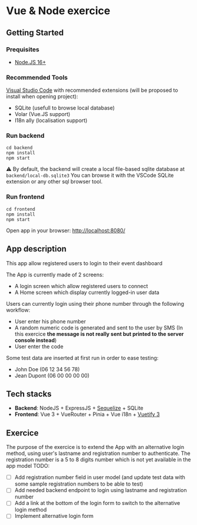# Vue & Node exercice

## Getting Started

### Prequisites

- [Node.JS 16+](https://nodejs.org)

### Recommended Tools

[Visual Studio Code](https://code.visualstudio.com/) with recommended extensions (will be proposed to install when opening project):

- SQLite (usefull to browse local database)
- Volar (Vue.JS support)
- I18n ally (localisation support)

### Run backend

```
cd backend
npm install
npm start
```

⚠ By default, the backend will create a local file-based sqlite database at `backend/local-db.sqlite3`
You can browse it with the VSCode SQLite extension or any other sql browser tool.

### Run frontend

```
cd frontend
npm install
npm start
```

Open app in your browser: [http://localhost:8080/](http://localhost:8080/)

## App description

This app allow registered users to login to their event dashboard

The App is currently made of 2 screens:

- A login screen which allow registered users to connect
- A Home screen which display currently logged-in user data

Users can currently login using their phone number through the following workflow:

- User enter his phone number
- A random numeric code is generated and sent to the user by SMS (In this exercice **the message is not really sent but printed to the server console instead**)
- User enter the code

Some test data are inserted at first run in order to ease testing:

- John Doe (06 12 34 56 78)
- Jean Dupont (06 00 00 00 00)

## Tech stacks

- **Backend**: NodeJS + ExpressJS + [Sequelize](https://sequelize.org/) + SQLite
- **Frontend**: Vue 3 + VueRouter + Pinia + Vue i18n + [Vuetify 3](https://vuetifyjs.com)

## Exercice

The purpose of the exercice is to extend the App with an alternative login method, using user's lastname and registration number to authenticate.
The registration number is a 5 to 8 digits number which is not yet available in the app model
TODO:

- [ ] Add registration number field in user model (and update test data with some sample registration numbers to be able to test)
- [ ] Add needed backend endpoint to login using lastname and registration number
- [ ] Add a link at the bottom of the login form to switch to the alternative login method
- [ ] Implement alternative login form
